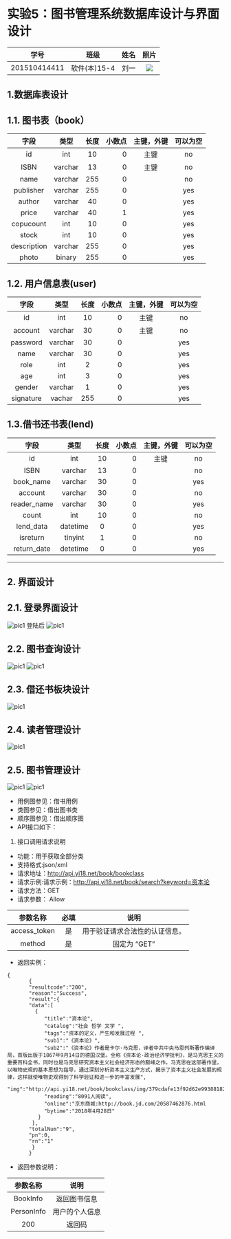 # 实验5：图书管理系统数据库设计与界面设计
|学号|班级|姓名|照片|
|:-------:|:-------------: | :----------:|:---:|
|201510414411|软件(本)15-4|刘一|[![](my.png)](my.png)|

## 1.数据库表设计

## 1.1. 图书表（book）
|字段|类型|长度|小数点|主键，外键|可以为空|
|:-------:|:-------:|:----:|-------------:|:------:|:----:|
|id|int|10|0|主键|no|
|ISBN|varchar|13|0|主键|no|
|name|varchar|255|0| |no|
|publisher|varchar|255|0| |yes|
|author|varchar|40|0| |yes|
|price|varchar|40|1| |yes|
|copucount|int|10|0| |yes|
|stock|int|10|0| |yes|
|description|varchar|255|0| |yes|
|photo|binary|255|0| |yes|

## 1.2. 用户信息表(user)
|字段|类型|长度|小数点|主键，外键|可以为空|
|:-------:|:-------:|:----:|-------------:|:------:|:----:|
|id|int|10|0|主键|no|
|account|varchar|30|0|主键|no|
|password|varchar|30|0| |yes|
|name|varchar|30|0| |yes|
|role|int|2|0| |yes|
|age|int|3|0| |yes|
|gender|varchar|1|0| |yes|
|signature|vachar|255|0| |yes|

## 1.3.借书还书表(lend)
|字段|类型|长度|小数点|主键，外键|可以为空|
|:-------:|:-------:|:----:|-------------:|:------:|:----:|
|id|int|10|0|主键|no|
|ISBN|varchar|13|0| |no|
|book_name|varchar|30|0| |yes|
|account|varchar|30|0| |no|
|reader_name|varchar|30|0| |yes|
|count|int|10|0| |no|
|lend_data|datetime|0|0| |yes|
|isreturn|tinyint|1|0| |no|
|return_date|detetime|0|0| |yes|

***

## 2. 界面设计
## 2.1. 登录界面设计
![pic1](login1.png)
登陆后
![pic1](login2.png)
## 2.2. 图书查询设计
![pic1](lendbook.png)
![pic1](checkbook.png)

## 2.3. 借还书板块设计
![pic1](checklendorreturn.png)
## 2.4. 读者管理设计
![pic1](readercheck.png)
## 2.5. 图书管理设计
![pic1](addbook.png)
![pic1](allbook.png)
- 用例图参见：借书用例
- 类图参见：借出图书类
- 顺序图参见：借出顺序图
- API接口如下：

1. 接口调用请求说明

- 功能：用于获取全部分类
- 支持格式:json/xml
- 请求地址：http://api.yi18.net/book/bookclass
- 请求示例:请求示例：http://api.yi18.net/book/search?keyword=资本论
- 请求方法：GET
- 请求参数： Allow

|参数名称|必填|说明|
|:-------:|:-------------: | :----------:|
|access_token|是|用于验证请求合法性的认证信息。 |
|method|是|固定为 “GET”|

- 返回实例：
```
{
       {  
       "resultcode":"200",  
       "reason":"Success",  
       "result":{  
       "data":[  
         {  
            "title":"资本论",  
            "catalog":"社会 哲学 文学 ",  
            "tags":"资本的定义，产生和发展过程 ",  
            "sub1":"《资本论》",  
            "sub2":"《资本论》作者是卡尔·马克思，译者中共中央马恩列斯著作编译局，首版出版于1867年9月14日的德国汉堡。全称《资本论·政治经济学批判》，是马克思主义的重要百科全书，同时也是马克思研究资本主义社会经济形态的巅峰之作。马克思在这部著作里，以唯物史观的基本思想为指导，通过深刻分析资本主义生产方式，揭示了资本主义社会发展的规律，这样就使唯物史观得到了科学验证和进一步的丰富发展",  
           "img":"http://api.yi18.net/book/bookclass/img/379cdafe13f92d62e99388182a6d08ec.jpg",  
            "reading":"8091人阅读",  
            "online":"京东商城:http://book.jd.com/20587462876.html 
            "bytime":"2018年4月28日"  
          }  
        ],  
       "totalNum":"9",  
       "pn":0,  
       "rn":"1"  
        }  
       }  
```
- 返回参数说明：
    
|参数名称|说明|
|:-------:|:-------------: |
|BookInfo|返回图书信息|
|PersonInfo|用户的个人信息|
|200|返回码|

